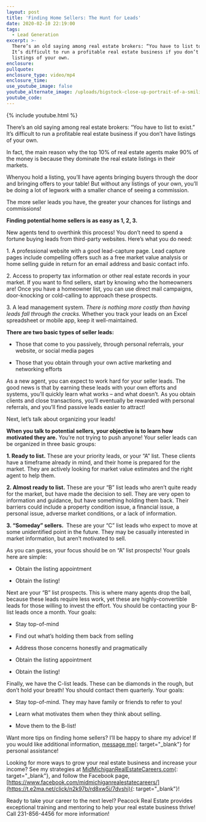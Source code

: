 ```yaml
---
layout: post
title: 'Finding Home Sellers: The Hunt for Leads'
date: 2020-02-10 22:19:00
tags:
  - Lead Generation
excerpt: >-
  There’s an old saying among real estate brokers: “You have to list to exist.”
  It’s difficult to run a profitable real estate business if you don’t have
  listings of your own.
enclosure:
pullquote:
enclosure_type: video/mp4
enclosure_time:
use_youtube_image: false
youtube_alternate_image: /uploads/bigstock-close-up-portrait-of-a-smiling-331886611.jpg
youtube_code:
---
```


{% include youtube.html %}

There’s an old saying among real estate brokers: “You have to list to exist.” It’s difficult to run a profitable real estate business if you don’t have listings of your own.&nbsp;

In fact, the main reason why the top 10% of real estate agents make 90% of the money is because they dominate the real estate listings in their markets.&nbsp;

Whenyou hold a listing, you’ll have agents bringing buyers through the door and bringing offers to your table\! But without any listings of your own, you’ll be doing a lot of legwork with a smaller chance of seeing a commission.&nbsp;

The more seller leads you have, the greater your chances for listings and commissions\!&nbsp;

**Finding potential home sellers is as easy as 1, 2, 3.**

New agents tend to overthink this process\! You don’t need to spend a fortune buying leads from third-party websites. Here’s what you do need:

1\. A professional website with a good lead-capture page. Lead capture pages include compelling offers such as a free market value analysis or home selling guide in return for an email address and basic contact info.&nbsp;

2\. Access to property tax information or other real estate records in your market. If you want to find sellers, start by knowing who the homeowners are\! Once you have a homeowner list, you can use direct mail campaigns, door-knocking or cold-calling to approach these prospects.&nbsp;

3\. A lead management system. *There is nothing more costly than having leads fall through the cracks.* Whether you track your leads on an Excel spreadsheet or mobile app, keep it well-maintained.&nbsp;

**There are two basic types of seller leads:**

* Those that come to you passively, through personal referrals, your website, or social media pages

* Those that you obtain through your own active marketing and networking efforts

As a new agent, you can expect to work hard for your seller leads. The good news is that by earning these leads with your own efforts and systems, you’ll quickly learn what works – and what doesn’t. As you obtain clients and close transactions, you’ll eventually be rewarded with personal referrals, and you’ll find passive leads easier to attract\!

Next, let’s talk about organizing your leads\!&nbsp;

**When you talk to potential sellers, your objective is to learn how motivated they are.** You’re not trying to push anyone\! Your seller leads can be organized in three basic groups:

**1\. Ready to list.** These are your priority leads, or your “A” list. These clients have a timeframe already in mind, and their home is prepared for the market. They are actively looking for market value estimates and the right agent to help them.

**2\. Almost ready to list.** These are your “B” list leads who aren’t quite ready for the market, but have made the decision to sell. They are very open to information and guidance, but have something holding them back. Their barriers could include a property condition issue, a financial issue, a personal issue, adverse market conditions, or a lack of information.&nbsp;

**3\. “Someday” sellers.&nbsp;** These are your “C” list leads who expect to move at some unidentified point in the future. They may be casually interested in market information, but aren’t motivated to sell.&nbsp;

As you can guess, your focus should be on “A” list prospects\! Your goals here are simple:

* Obtain the listing appointment

* Obtain the listing\!

Next are your “B” list prospects. This is where many agents drop the ball, because these leads require less work, yet these are highly-convertible leads for those willing to invest the effort. You should be contacting your B-list leads once a month. Your goals:

* Stay top-of-mind

* Find out what’s holding them back from selling

* Address those concerns honestly and pragmatically&nbsp;

* Obtain the listing appointment

* Obtain the listing\!&nbsp;

Finally, we have the C-list leads. These can be diamonds in the rough, but don’t hold your breath\! You should contact them quarterly. Your goals:

* Stay top-of-mind. They may have family or friends to refer to you\!&nbsp;

* Learn what motivates them when they think about selling.&nbsp;

* Move them to the B-list\!

Want more tips on finding home sellers? I’ll be happy to share my advice\! If you would like additional information, [message me](https://t.e2ma.net/click/n2k97b/rd8xw5j/bttshi){: target="_blank"} for personal assistance\!&nbsp;

Looking for more ways to grow your real estate business and increase your income? See my strategies at [MidMichiganRealEstateCareers.com](https://t.e2ma.net/click/n2k97b/rd8xw5j/rlushi){: target="_blank"}, and follow the Facebook page, [https://www.facebook.com/midmichiganrealestatecareers/](https://t.e2ma.net/click/n2k97b/rd8xw5j/7dvshi){: target="_blank"}\!

Ready to take your career to the next level? Peacock Real Estate provides exceptional training and mentoring to help your real estate business thrive\! Call 231-856-4456 for more information\!